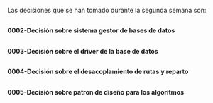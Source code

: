 Las decisiones que se han tomado durante la segunda semana son: 

##
**0002-Decisión sobre sistema gestor de bases de datos**
##
**0003-Decisión sobre el driver de la base de datos**
##
**0004-Decisión sobre el desacoplamiento de rutas y reparto**
##
**0005-Decisión sobre patron de diseño para los algoritmos**
